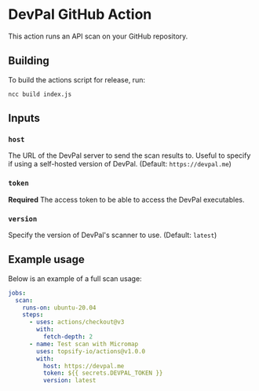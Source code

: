 # DevPal GitHub Action

This action runs an API scan on your GitHub repository.

## Building

To build the actions script for release, run:
```
ncc build index.js
```

## Inputs

### `host`

The URL of the DevPal server to send the scan results to. Useful to specify if using
a self-hosted version of DevPal. (Default: `https://devpal.me`)

### `token`

**Required** The access token to be able to access the DevPal executables.

### `version`

Specify the version of DevPal's scanner to use. (Default: `latest`)

## Example usage

Below is an example of a full scan usage:

```yaml
jobs:
  scan:
    runs-on: ubuntu-20.04
    steps:
      - uses: actions/checkout@v3
        with:
          fetch-depth: 2
      - name: Test scan with Micromap
        uses: topsify-io/actions@v1.0.0
        with:
          host: https://devpal.me
          token: ${{ secrets.DEVPAL_TOKEN }}
          version: latest
```